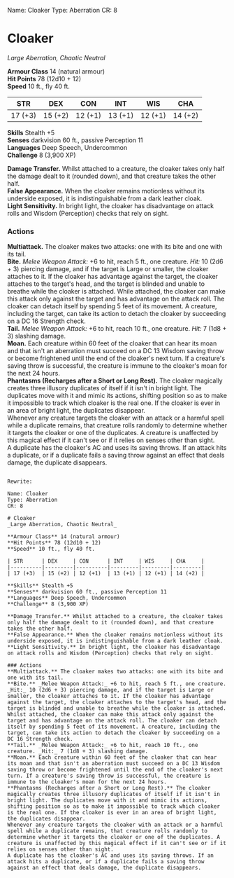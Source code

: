 Name: Cloaker
Type: Aberration
CR: 8

# Cloaker 
_Large Aberration, Chaotic Neutral_

**Armour Class** 14 (natural armour)    
**Hit Points** 78 (12d10 + 12)    
**Speed** 10 ft., fly 40 ft. 

| STR      | DEX     | CON      | INT     | WIS     | CHA     |
|----------|---------|----------|---------|---------|---------|
| 17 (+3)  | 15 (+2) | 12 (+1)  | 13 (+1) | 12 (+1) | 14 (+2) |

**Skills** Stealth +5    
**Senses** darkvision 60 ft., passive Perception 11    
**Languages** Deep Speech, Undercommon    
**Challenge** 8 (3,900 XP) 

**Damage Transfer.** Whilst attached to a creature, the cloaker takes only half the damage dealt to it (rounded down), and that creature takes the other half.    
**False Appearance.** When the cloaker remains motionless without its underside exposed, it is indistinguishable from a dark leather cloak.    
**Light Sensitivity.** In bright light, the cloaker has disadvantage on attack rolls and Wisdom (Perception) checks that rely on sight. 

### Actions 
**Multiattack.** The cloaker makes two attacks: one with its bite and one with its tail.    
**Bite.** _Melee Weapon Attack:_ +6 to hit, reach 5 ft., one creature. _Hit:_ 10 (2d6 + 3) piercing damage, and if the target is Large or smaller, the cloaker attaches to it. If the cloaker has advantage against the target, the cloaker attaches to the target's head, and the target is blinded and unable to breathe while the cloaker is attached. While attached, the cloaker can make this attack only against the target and has advantage on the attack roll. The cloaker can detach itself by spending 5 feet of its movement. A creature, including the target, can take its action to detach the cloaker by succeeding on a DC 16 Strength check.    
**Tail.** _Melee Weapon Attack:_ +6 to hit, reach 10 ft., one creature. _Hit:_ 7 (1d8 + 3) slashing damage.    
**Moan.** Each creature within 60 feet of the cloaker that can hear its moan and that isn't an aberration must succeed on a DC 13 Wisdom saving throw or become frightened until the end of the cloaker's next turn. If a creature's saving throw is successful, the creature is immune to the cloaker's moan for the next 24 hours.    
**Phantasms (Recharges after a Short or Long Rest).** The cloaker magically creates three illusory duplicates of itself if it isn't in bright light. The duplicates move with it and mimic its actions, shifting position so as to make it impossible to track which cloaker is the real one. If the cloaker is ever in an area of bright light, the duplicates disappear.    
Whenever any creature targets the cloaker with an attack or a harmful spell while a duplicate remains, that creature rolls randomly to determine whether it targets the cloaker or one of the duplicates. A creature is unaffected by this magical effect if it can't see or if it relies on senses other than sight.    
A duplicate has the cloaker's AC and uses its saving throws. If an attack hits a duplicate, or if a duplicate fails a saving throw against an effect that deals damage, the duplicate disappears.

```

Rewrite:

Name: Cloaker
Type: Aberration
CR: 8

# Cloaker 
_Large Aberration, Chaotic Neutral_

**Armour Class** 14 (natural armour)    
**Hit Points** 78 (12d10 + 12)    
**Speed** 10 ft., fly 40 ft. 

| STR      | DEX     | CON      | INT     | WIS     | CHA     |
|----------|---------|----------|---------|---------|---------|
| 17 (+3)  | 15 (+2) | 12 (+1)  | 13 (+1) | 12 (+1) | 14 (+2) |

**Skills** Stealth +5    
**Senses** darkvision 60 ft., passive Perception 11    
**Languages** Deep Speech, Undercommon    
**Challenge** 8 (3,900 XP) 

**Damage Transfer.** Whilst attached to a creature, the cloaker takes only half the damage dealt to it (rounded down), and that creature takes the other half.    
**False Appearance.** When the cloaker remains motionless without its underside exposed, it is indistinguishable from a dark leather cloak.    
**Light Sensitivity.** In bright light, the cloaker has disadvantage on attack rolls and Wisdom (Perception) checks that rely on sight. 

### Actions 
**Multiattack.** The cloaker makes two attacks: one with its bite and one with its tail.    
**Bite.** _Melee Weapon Attack:_ +6 to hit, reach 5 ft., one creature. _Hit:_ 10 (2d6 + 3) piercing damage, and if the target is Large or smaller, the cloaker attaches to it. If the cloaker has advantage against the target, the cloaker attaches to the target's head, and the target is blinded and unable to breathe while the cloaker is attached. Whilst attached, the cloaker can make this attack only against the target and has advantage on the attack roll. The cloaker can detach itself by spending 5 feet of its movement. A creature, including the target, can take its action to detach the cloaker by succeeding on a DC 16 Strength check.    
**Tail.** _Melee Weapon Attack:_ +6 to hit, reach 10 ft., one creature. _Hit:_ 7 (1d8 + 3) slashing damage.    
**Moan.** Each creature within 60 feet of the cloaker that can hear its moan and that isn't an aberration must succeed on a DC 13 Wisdom saving throw or become frightened until the end of the cloaker's next turn. If a creature's saving throw is successful, the creature is immune to the cloaker's moan for the next 24 hours.    
**Phantasms (Recharges after a Short or Long Rest).** The cloaker magically creates three illusory duplicates of itself if it isn't in bright light. The duplicates move with it and mimic its actions, shifting position so as to make it impossible to track which cloaker is the real one. If the cloaker is ever in an area of bright light, the duplicates disappear.    
Whenever any creature targets the cloaker with an attack or a harmful spell while a duplicate remains, that creature rolls randomly to determine whether it targets the cloaker or one of the duplicates. A creature is unaffected by this magical effect if it can't see or if it relies on senses other than sight.    
A duplicate has the cloaker's AC and uses its saving throws. If an attack hits a duplicate, or if a duplicate fails a saving throw against an effect that deals damage, the duplicate disappears.